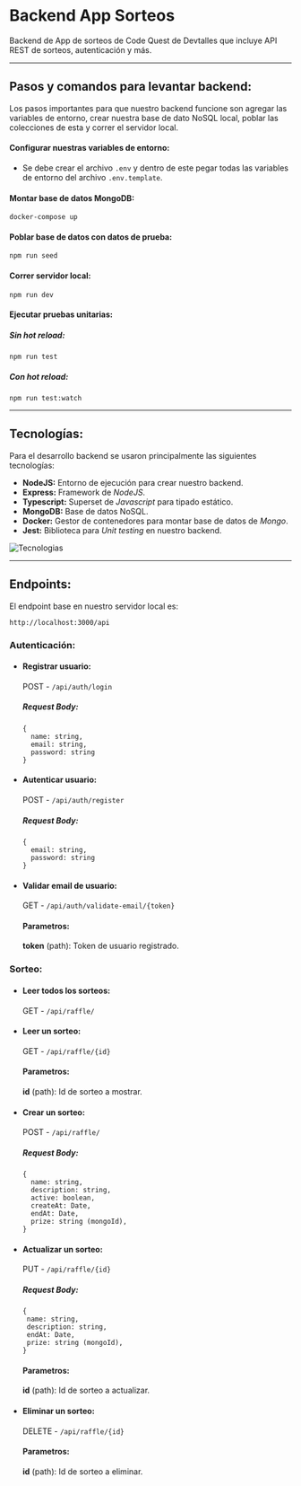 # Backend App Sorteos

Backend de App de sorteos de Code Quest de Devtalles que incluye API REST de sorteos, autenticación y más.

___

## Pasos y comandos para levantar backend:
Los pasos importantes para que nuestro backend funcione son agregar las variables de entorno, crear nuestra base de dato NoSQL local, poblar las colecciones de esta y correr el servidor local.

#### Configurar nuestras variables de entorno:
- Se debe crear el archivo `.env` y dentro de este pegar todas las variables de entorno del archivo `.env.template`.

#### Montar base de datos MongoDB:
```
docker-compose up
```

#### Poblar base de datos con datos de prueba:
```
npm run seed
```

#### Correr servidor local:
```
npm run dev
```

#### Ejecutar pruebas unitarias:
##### Sin hot reload:
```
npm run test
```
##### Con hot reload:
```
npm run test:watch
```

___

## Tecnologías:
Para el desarrollo backend se usaron principalmente las siguientes tecnologías:

- **NodeJS:** Entorno de ejecución para crear nuestro backend.
- **Express:** Framework de _NodeJS_.
- **Typescript:** Superset de _Javascript_ para tipado estático.
- **MongoDB:** Base de datos NoSQL.
- **Docker:** Gestor de contenedores para montar base de datos de _Mongo_.
- **Jest:** Biblioteca para _Unit testing_ en nuestro backend.

![Tecnologias](https://skillicons.dev/icons?i=nodejs,express,typescript,mongodb,docker,jest)

___

## Endpoints:
El endpoint base en nuestro servidor local es: 
```
http://localhost:3000/api
```

### Autenticación:

- #### **Registrar usuario:**
  POST - ```/api/auth/login``` 
  
  ##### Request Body:
  ```
  {
    name: string,
    email: string,
    password: string
  }
  ```

- #### **Autenticar usuario:**
  POST - ```/api/auth/register```

  ##### Request Body:
  ```
  {
    email: string,
    password: string
  }
  ```

- #### **Validar email de usuario:**
  GET - ```/api/auth/validate-email/{token}```

  #### Parametros:
  **token** (path): Token de usuario registrado.

### Sorteo:

- #### **Leer todos los sorteos:**
  GET - ```/api/raffle/```

- #### **Leer un sorteo:**
  GET - ```/api/raffle/{id}```

  #### Parametros:
  **id** (path): Id de sorteo a mostrar.


- #### **Crear un sorteo:**
  POST - ```/api/raffle/```

  ##### Request Body:
  ```
  {
    name: string,
    description: string,
    active: boolean,
    createAt: Date,
    endAt: Date,
    prize: string (mongoId),
  }
  ```

- #### **Actualizar un sorteo:**
  PUT - ```/api/raffle/{id}```

  ##### Request Body:
   ```
  {
    name: string,
    description: string,
    endAt: Date,
    prize: string (mongoId),
  }
  ```

  #### Parametros:
  **id** (path): Id de sorteo a actualizar.

- #### **Eliminar un sorteo:**
  DELETE - ```/api/raffle/{id}```

  #### Parametros:
  **id** (path): Id de sorteo a eliminar.




